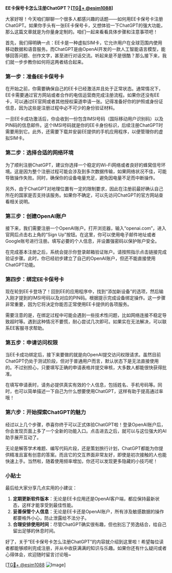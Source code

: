 **EE卡保号卡怎么注册ChatGPT？[[TG💪+ @esim1088](https://t.me/s/esim1088)]**

大家好呀！今天咱们聊聊一个很多人都感兴趣的话题——如何用EE卡保号卡注册ChatGPT。如果你手头有一张EE卡保号卡，又想体验一下ChatGPT的强大功能，那么这篇文章就是为你量身定制的。咱们一起来看看具体步骤和注意事项吧！

首先，我们得明确一点：EE卡是一种虚拟SIM卡，它允许用户在全球范围内使用移动数据和语音服务。而ChatGPT是由OpenAI开发的一款人工智能语言模型，能够回答问题、创作文字，甚至进行对话交流。听起来是不是很酷？那么接下来，我们就一步步教你如何将这两者结合起来。

### **第一步：准备EE卡保号卡**
在开始之前，你需要确保自己的EE卡已经激活并且处于正常状态。通常情况下，EE卡需要通过官方网站或者合作的电信运营商完成注册流程。如果你还没有EE卡，可以通过EE官网或者其他授权渠道申请一张。记得准备好你的护照或身份证信息，因为这些是注册过程中必不可少的身份验证材料。

一旦EE卡成功激活后，你会收到一份包含IMSI号码（国际移动用户识别码）以及PIN码的信息邮件。这个IMSI号码就是你的EE卡身份标识，后续注册ChatGPT时需要用到它。此外，还需要下载并安装EE提供的手机应用程序，以便管理你的虚拟SIM卡。

### **第二步：选择合适的网络环境**
为了顺利注册ChatGPT，建议你选择一个稳定的Wi-Fi网络或者良好的蜂窝信号环境。这是因为整个注册过程可能会涉及到多次数据传输，如果网络状况不佳，可能导致操作失败。同时，确保你的设备电量充足，避免因电量不足而中断操作。

另外，由于ChatGPT对地理位置有一定的限制要求，因此在注册前最好确认自己所在的国家是否支持该服务。如果你不确定，可以先访问ChatGPT的官方网站查看相关说明。

### **第三步：创建OpenAI账户**
接下来，我们需要注册一个OpenAI账户。打开浏览器，输入“openai.com”，进入官网后点击右上角的“Sign Up”按钮。在这里，你可以使用电子邮件地址或者Google账号进行注册。填写必要的个人信息，并设置强密码以保护账户安全。

在完成基本注册之后，系统会提示你登录邮箱验证账户。请按照指示点击链接完成验证步骤。此时，你已经初步建立了自己的OpenAI账户，但还不能直接使用ChatGPT功能。

### **第四步：绑定EE卡保号卡**
现在轮到EE卡登场了！回到EE的应用程序中，找到“添加新设备”的选项，然后输入刚才提到的IMSI号码以及对应的PIN码。根据提示完成设备绑定操作。这一步骤非常重要，因为它将决定你能否正常使用EE卡提供的各项服务。

需要注意的是，在绑定过程中可能会遇到一些技术性问题，比如网络连接不稳定导致超时等。遇到这种情况不要慌，耐心尝试几次即可。如果实在无法解决，可以联系EE客服寻求帮助。

### **第五步：申请访问权限**
当EE卡成功绑定后，接下来要做的就是向OpenAI提交访问权限请求。虽然目前ChatGPT仍处于测试阶段，但对于普通用户而言，默认状态下是无法直接使用的。不过别担心，只要填写正确的申请表格并提交审核，大多数人都能很快获得批准。

在填写申请表时，请务必提供真实有效的个人信息，包括姓名、手机号码等。同时，也可以简单描述一下自己为什么想要使用ChatGPT，这样有助于提高通过率哦！

### **第六步：开始探索ChatGPT的魅力**
经过以上几个步骤，恭喜你终于可以正式体验ChatGPT啦！登录OpenAI账户后，你会发现页面上多了一个全新的功能入口。点击进去之后，就可以与这位强大的AI助手展开互动了。

无论是解答学术难题、编写代码片段，还是策划旅行计划，ChatGPT都能为你提供精准且富有创意的答案。而且它的交互界面非常友好，即使是初次接触的人也能快速上手。当然啦，随着使用频率增加，你还可以发现更多隐藏的小技巧呢！

### **小贴士**
最后给大家分享几点实用的小建议：
1. **定期更新软件版本**：无论是EE卡应用还是OpenAI客户端，都应保持最新状态，这样才能享受到最佳性能。
2. **妥善保管个人信息**：无论是EE卡还是OpenAI账户，所有涉及敏感数据的操作都要格外小心，防止泄露给不法分子。
3. **合理安排使用时间**：尽管ChatGPT确实很有趣，但也别忘了劳逸结合，给自己留出足够的休息时间。

好了，关于“EE卡保号卡怎么注册ChatGPT”的内容就介绍到这里啦！希望每位读者都能够顺利完成注册，并从中收获满满的知识与乐趣。如果你还有什么疑问或者心得体会，欢迎随时留言讨论哦~

[[TG💪+ @esim1088](https://t.me/s/esim1088) ![Image](https://i.postimg.cc/4NQfJmqS/Snipaste-2025-05-13-00-14-12.png)]